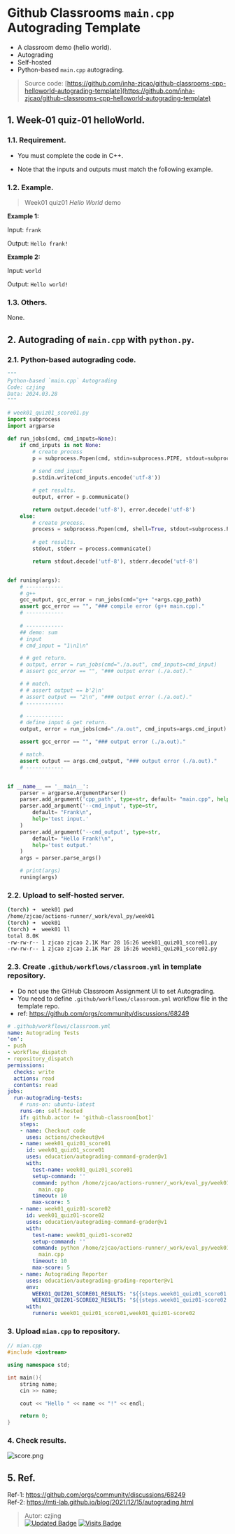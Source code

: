 # Github Classrooms `main.cpp` Autograding Template

 - A classroom demo (hello world).
 - Autograding
 - Self-hosted
 - Python-based `main.cpp` autograding.

> Source code: [https://github.com/inha-zjcao/github-classrooms-cpp-helloworld-autograding-template](https://github.com/inha-zjcao/github-classrooms-cpp-helloworld-autograding-template)

## 1. Week-01 quiz-01 helloWorld.

### 1.1. Requirement.

- You must complete the code in C++. 

- Note that the inputs and outputs must match the following example.

### 1.2. Example.

> Week01 quiz01 _Hello World_ demo

**Example 1:**

Input: `frank`

Output: `Hello frank!`

**Example 2:**

Input: `world`

Output: `Hello world!`

### 1.3. Others.

None.


## 2. Autograding of `main.cpp` with `python.py`.

### 2.1. Python-based autograding code.

```python
"""
Python-based `main.cpp` Autograding 
Code: czjing
Data: 2024.03.28
"""

# week01_quiz01_score01.py
import subprocess
import argparse

def run_jobs(cmd, cmd_inputs=None):
    if cmd_inputs is not None:
    	# create process
        p = subprocess.Popen(cmd, stdin=subprocess.PIPE, stdout=subprocess.PIPE, stderr=subprocess.PIPE, shell=True)
    
    	# send cmd_input
        p.stdin.write(cmd_inputs.encode('utf-8'))

        # get results.
        output, error = p.communicate()

        return output.decode('utf-8'), error.decode('utf-8')
    else:
    	# create process.
        process = subprocess.Popen(cmd, shell=True, stdout=subprocess.PIPE, stderr=subprocess.PIPE)
        
        # get results.
        stdout, stderr = process.communicate()

        return stdout.decode('utf-8'), stderr.decode('utf-8')


def runing(args):
    # ------------
    # g++
    gcc_output, gcc_error = run_jobs(cmd="g++ "+args.cpp_path)
    assert gcc_error == "", "### compile error (g++ main.cpp)."
    # ------------
  
    # ------------
    ## demo: sum
    # input
    # cmd_input = "1\n1\n"

    # # get return.
    # output, error = run_jobs(cmd="./a.out", cmd_inputs=cmd_input)
    # assert gcc_error == "", "### output error (./a.out)."

    # # match.
    # # assert output == b'2\n'
    # assert output == "2\n", "### output error (./a.out)."
    # ------------

    # ------------
    # define input & get return.
    output, error = run_jobs(cmd="./a.out", cmd_inputs=args.cmd_input)

    assert gcc_error == "", "### output error (./a.out)."

    # match.
    assert output == args.cmd_output, "### output error (./a.out)."
    # ------------


if __name__ == '__main__':
    parser = argparse.ArgumentParser()
    parser.add_argument('cpp_path', type=str, default= "main.cpp", help='main.cpp path.')
    parser.add_argument('--cmd_input', type=str, 
        default= "Frank\n", 
        help='test input.'
    )
    parser.add_argument('--cmd_output', type=str, 
        default= "Hello Frank!\n", 
        help='test output.'
    )
    args = parser.parse_args()

    # print(args)
    runing(args)
```


### 2.2. Upload to self-hosted server.

```bash
(torch) ➜  week01 pwd
/home/zjcao/actions-runner/_work/eval_py/week01
(torch) ➜  week01
(torch) ➜  week01 ll
total 8.0K
-rw-rw-r-- 1 zjcao zjcao 2.1K Mar 28 16:26 week01_quiz01_score01.py
-rw-rw-r-- 1 zjcao zjcao 2.1K Mar 28 16:26 week01_quiz01_score02.py
```

### 2.3. Create `.github/workflows/classroom.yml` in template repository. 

- Do not use the GitHub Classroom Assignment UI to set Autograding. 
- You need to define `.github/workflows/classroom.yml` workflow file in the template repo.
- ref: https://github.com/orgs/community/discussions/68249

```yml
# .github/workflows/classroom.yml
name: Autograding Tests
'on':
- push
- workflow_dispatch
- repository_dispatch
permissions:
  checks: write
  actions: read
  contents: read
jobs:
  run-autograding-tests:
    # runs-on: ubuntu-latest
    runs-on: self-hosted
    if: github.actor != 'github-classroom[bot]'
    steps:
    - name: Checkout code
      uses: actions/checkout@v4
    - name: week01_quiz01_score01
      id: week01_quiz01_score01
      uses: education/autograding-command-grader@v1
      with:
        test-name: week01_quiz01_score01
        setup-command: ''
        command: python /home/zjcao/actions-runner/_work/eval_py/week01/week01_quiz01_score01.py
          main.cpp
        timeout: 10
        max-score: 5
    - name: week01_quiz01-score02
      id: week01_quiz01-score02
      uses: education/autograding-command-grader@v1
      with:
        test-name: week01_quiz01-score02
        setup-command: ''
        command: python /home/zjcao/actions-runner/_work/eval_py/week01/week01_quiz01_score02.py
          main.cpp
        timeout: 10
        max-score: 5
    - name: Autograding Reporter
      uses: education/autograding-grading-reporter@v1
      env:
        WEEK01_QUIZ01_SCORE01_RESULTS: "${{steps.week01_quiz01_score01.outputs.result}}"
        WEEK01_QUIZ01-SCORE02_RESULTS: "${{steps.week01_quiz01-score02.outputs.result}}"
      with:
        runners: week01_quiz01_score01,week01_quiz01-score02
```

### 3. Upload `mian.cpp` to repository.

```cpp
// mian.cpp
#include <iostream>

using namespace std;

int main(){
    string name;
    cin >> name;

    cout << "Hello " << name << "!" << endl;

    return 0;
}
```


### 4. Check results.

![score.png](https://raw.githubusercontent.com/inha-zjcao/cpp-hello-world-workflow-template/main/.imgs/score.png "score.png")


## 5. Ref.

Ref-1: https://github.com/orgs/community/discussions/68249 \
Ref-2: https://mti-lab.github.io/blog/2021/12/15/autograding.html


> Autor: czjing \
[![Updated Badge](https://badges.pufler.dev/updated/inha-zjcao/github-classrooms-cpp-helloworld-autograding-template)](https://badges.pufler.dev) [![Visits Badge](https://badges.pufler.dev/visits/inha-zjcao/github-classrooms-cpp-helloworld-autograding-template)](https://badges.pufler.dev)



